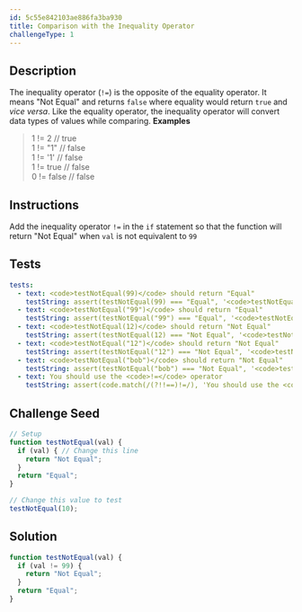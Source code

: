 ```yaml
---
id: 5c55e842103ae886fa3ba930
title: Comparison with the Inequality Operator
challengeType: 1
---
```


## Description
<section id='description'>
The inequality operator (<code>!=</code>) is the opposite of the equality operator. It means "Not Equal" and returns <code>false</code> where equality would return <code>true</code> and <em>vice versa</em>. Like the equality operator, the inequality operator will convert data types of values while comparing.
<strong>Examples</strong>
<blockquote>1 != 2      // true<br>1 != "1"    // false<br>1 != '1'    // false<br>1 != true   // false<br>0 != false  // false</blockquote>
</section>

## Instructions
<section id='instructions'>
Add the inequality operator <code>!=</code> in the <code>if</code> statement so that the function will return "Not Equal" when <code>val</code> is not equivalent to <code>99</code>
</section>

## Tests
<section id='tests'>

```yml
tests:
  - text: <code>testNotEqual(99)</code> should return "Equal"
    testString: assert(testNotEqual(99) === "Equal", '<code>testNotEqual(99)</code> should return "Equal"');
  - text: <code>testNotEqual("99")</code> should return "Equal"
    testString: assert(testNotEqual("99") === "Equal", '<code>testNotEqual("99")</code> should return "Equal"');
  - text: <code>testNotEqual(12)</code> should return "Not Equal"
    testString: assert(testNotEqual(12) === "Not Equal", '<code>testNotEqual(12)</code> should return "Not Equal"');
  - text: <code>testNotEqual("12")</code> should return "Not Equal"
    testString: assert(testNotEqual("12") === "Not Equal", '<code>testNotEqual("12")</code> should return "Not Equal"');
  - text: <code>testNotEqual("bob")</code> should return "Not Equal"
    testString: assert(testNotEqual("bob") === "Not Equal", '<code>testNotEqual("bob")</code> should return "Not Equal"');
  - text: You should use the <code>!=</code> operator
    testString: assert(code.match(/(?!!==)!=/), 'You should use the <code>!=</code> operator');

```

</section>

## Challenge Seed
<section id='challengeSeed'>

<div id='js-seed'>

```js
// Setup
function testNotEqual(val) {
  if (val) { // Change this line
    return "Not Equal";
  }
  return "Equal";
}

// Change this value to test
testNotEqual(10);
```

</div>



</section>

## Solution
<section id='solution'>


```js
function testNotEqual(val) {
  if (val != 99) {
    return "Not Equal";
  }
  return "Equal";
}
```

</section>
